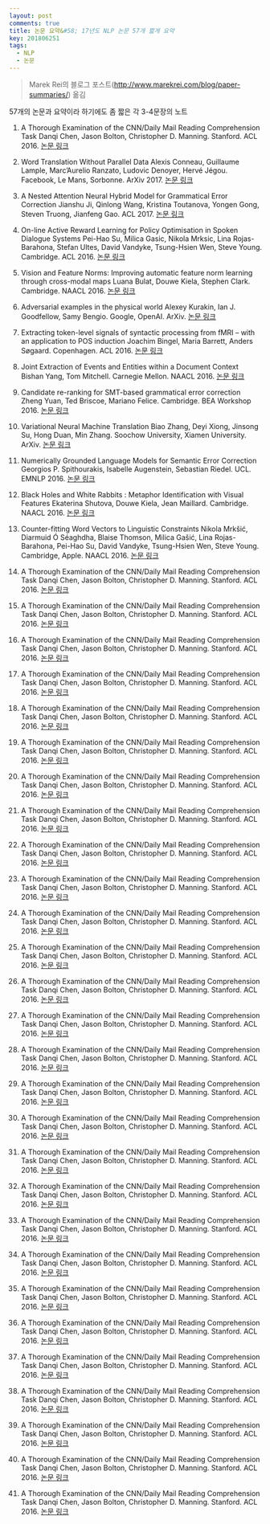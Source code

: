 ```yaml
---
layout: post
comments: true
title: 논문 요약&#58; 17년도 NLP 논문 57개 짧게 요약
key: 201806251
tags:
  - NLP
  - 논문
---
```


> Marek Rei의 블로그 포스트(http://www.marekrei.com/blog/paper-summaries/) 옮김

57개의 논문과 요약이라 하기에도 좀 짧은 각 3-4문장의 노트
<!--more-->

1. A Thorough Examination of the CNN/Daily Mail Reading Comprehension Task
Danqi Chen, Jason Bolton, Christopher D. Manning. Stanford. ACL 2016.
[논문 링크](https://arxiv.org/pdf/1606.02858.pdf)

2. Word Translation Without Parallel Data
Alexis Conneau, Guillaume Lample, Marc’Aurelio Ranzato, Ludovic Denoyer, Hervé Jégou. Facebook, Le Mans, Sorbonne. ArXiv 2017.
[논문 링크](https://arxiv.org/pdf/1710.04087.pdf)

3. A Nested Attention Neural Hybrid Model for Grammatical Error Correction
Jianshu Ji, Qinlong Wang, Kristina Toutanova, Yongen Gong, Steven Truong, Jianfeng Gao. ACL 2017.
[논문 링크](http://aclweb.org/anthology/P/P17/P17-1070.pdf)

4. On-line Active Reward Learning for Policy Optimisation in Spoken Dialogue Systems
Pei-Hao Su, Milica Gasic, Nikola Mrksic, Lina Rojas-Barahona, Stefan Ultes, David Vandyke, Tsung-Hsien Wen, Steve Young. Cambridge. ACL 2016.
[논문 링크](http://aclweb.org/anthology/P/P16/P16-1230.pdf)

5. Vision and Feature Norms: Improving automatic feature norm learning through cross-modal maps
Luana Bulat, Douwe Kiela, Stephen Clark. Cambridge. NAACL 2016.
[논문 링크](http://aclweb.org/anthology/N/N16/N16-1071.pdf)

6. Adversarial examples in the physical world
Alexey Kurakin, Ian J. Goodfellow, Samy Bengio. Google, OpenAI. ArXiv.
[논문 링크](https://arxiv.org/abs/1607.02533)

7. Extracting token-level signals of syntactic processing from fMRI – with an application to POS induction
Joachim Bingel, Maria Barrett, Anders Søgaard. Copenhagen. ACL 2016.
[논문 링크](http://aclweb.org/anthology/P/P16/P16-1071.pdf)

8. Joint Extraction of Events and Entities within a Document Context
Bishan Yang, Tom Mitchell. Carnegie Mellon. NAACL 2016.
[논문 링크](http://aclweb.org/anthology/N/N16/N16-1033.pdf)

9. Candidate re-ranking for SMT-based grammatical error correction
Zheng Yuan, Ted Briscoe, Mariano Felice. Cambridge. BEA Workshop 2016.
[논문 링크](https://www.aclweb.org/anthology/W/W16/W16-0530.pdf)

10. Variational Neural Machine Translation
Biao Zhang, Deyi Xiong, Jinsong Su, Hong Duan, Min Zhang. Soochow University, Xiamen University. ArXiv.
[논문 링크](https://arxiv.org/abs/1605.07869)

11. Numerically Grounded Language Models for Semantic Error Correction
Georgios P. Spithourakis, Isabelle Augenstein, Sebastian Riedel. UCL. EMNLP 2016.
[논문 링크](https://arxiv.org/abs/1608.04147)

12. Black Holes and White Rabbits : Metaphor Identification with Visual Features
Ekaterina Shutova, Douwe Kiela, Jean Maillard. Cambridge. NAACL 2016.
[논문 링크](https://www.aclweb.org/anthology/N/N16/N16-1020.pdf)

13. Counter-fitting Word Vectors to Linguistic Constraints
Nikola Mrkšić, Diarmuid Ó Séaghdha, Blaise Thomson, Milica Gašić, Lina Rojas-Barahona, Pei-Hao Su, David Vandyke, Tsung-Hsien Wen, Steve Young. Cambridge, Apple. NAACL 2016.
[논문 링크](http://www.aclweb.org/anthology/N16-1018)

1. A Thorough Examination of the CNN/Daily Mail Reading Comprehension Task
Danqi Chen, Jason Bolton, Christopher D. Manning. Stanford. ACL 2016.
[논문 링크](https://arxiv.org/pdf/1606.02858.pdf)
1. A Thorough Examination of the CNN/Daily Mail Reading Comprehension Task
Danqi Chen, Jason Bolton, Christopher D. Manning. Stanford. ACL 2016.
[논문 링크](https://arxiv.org/pdf/1606.02858.pdf)
1. A Thorough Examination of the CNN/Daily Mail Reading Comprehension Task
Danqi Chen, Jason Bolton, Christopher D. Manning. Stanford. ACL 2016.
[논문 링크](https://arxiv.org/pdf/1606.02858.pdf)

1. A Thorough Examination of the CNN/Daily Mail Reading Comprehension Task
Danqi Chen, Jason Bolton, Christopher D. Manning. Stanford. ACL 2016.
[논문 링크](https://arxiv.org/pdf/1606.02858.pdf)


1. A Thorough Examination of the CNN/Daily Mail Reading Comprehension Task
Danqi Chen, Jason Bolton, Christopher D. Manning. Stanford. ACL 2016.
[논문 링크](https://arxiv.org/pdf/1606.02858.pdf)

1. A Thorough Examination of the CNN/Daily Mail Reading Comprehension Task
Danqi Chen, Jason Bolton, Christopher D. Manning. Stanford. ACL 2016.
[논문 링크](https://arxiv.org/pdf/1606.02858.pdf)

1. A Thorough Examination of the CNN/Daily Mail Reading Comprehension Task
Danqi Chen, Jason Bolton, Christopher D. Manning. Stanford. ACL 2016.
[논문 링크](https://arxiv.org/pdf/1606.02858.pdf)

1. A Thorough Examination of the CNN/Daily Mail Reading Comprehension Task
Danqi Chen, Jason Bolton, Christopher D. Manning. Stanford. ACL 2016.
[논문 링크](https://arxiv.org/pdf/1606.02858.pdf)
1. A Thorough Examination of the CNN/Daily Mail Reading Comprehension Task
Danqi Chen, Jason Bolton, Christopher D. Manning. Stanford. ACL 2016.
[논문 링크](https://arxiv.org/pdf/1606.02858.pdf)
1. A Thorough Examination of the CNN/Daily Mail Reading Comprehension Task
Danqi Chen, Jason Bolton, Christopher D. Manning. Stanford. ACL 2016.
[논문 링크](https://arxiv.org/pdf/1606.02858.pdf)
1. A Thorough Examination of the CNN/Daily Mail Reading Comprehension Task
Danqi Chen, Jason Bolton, Christopher D. Manning. Stanford. ACL 2016.
[논문 링크](https://arxiv.org/pdf/1606.02858.pdf)
1. A Thorough Examination of the CNN/Daily Mail Reading Comprehension Task
Danqi Chen, Jason Bolton, Christopher D. Manning. Stanford. ACL 2016.
[논문 링크](https://arxiv.org/pdf/1606.02858.pdf)
1. A Thorough Examination of the CNN/Daily Mail Reading Comprehension Task
Danqi Chen, Jason Bolton, Christopher D. Manning. Stanford. ACL 2016.
[논문 링크](https://arxiv.org/pdf/1606.02858.pdf)
1. A Thorough Examination of the CNN/Daily Mail Reading Comprehension Task
Danqi Chen, Jason Bolton, Christopher D. Manning. Stanford. ACL 2016.
[논문 링크](https://arxiv.org/pdf/1606.02858.pdf)

1. A Thorough Examination of the CNN/Daily Mail Reading Comprehension Task
Danqi Chen, Jason Bolton, Christopher D. Manning. Stanford. ACL 2016.
[논문 링크](https://arxiv.org/pdf/1606.02858.pdf)

1. A Thorough Examination of the CNN/Daily Mail Reading Comprehension Task
Danqi Chen, Jason Bolton, Christopher D. Manning. Stanford. ACL 2016.
[논문 링크](https://arxiv.org/pdf/1606.02858.pdf)

1. A Thorough Examination of the CNN/Daily Mail Reading Comprehension Task
Danqi Chen, Jason Bolton, Christopher D. Manning. Stanford. ACL 2016.
[논문 링크](https://arxiv.org/pdf/1606.02858.pdf)

1. A Thorough Examination of the CNN/Daily Mail Reading Comprehension Task
Danqi Chen, Jason Bolton, Christopher D. Manning. Stanford. ACL 2016.
[논문 링크](https://arxiv.org/pdf/1606.02858.pdf)

1. A Thorough Examination of the CNN/Daily Mail Reading Comprehension Task
Danqi Chen, Jason Bolton, Christopher D. Manning. Stanford. ACL 2016.
[논문 링크](https://arxiv.org/pdf/1606.02858.pdf)

1. A Thorough Examination of the CNN/Daily Mail Reading Comprehension Task
Danqi Chen, Jason Bolton, Christopher D. Manning. Stanford. ACL 2016.
[논문 링크](https://arxiv.org/pdf/1606.02858.pdf)

1. A Thorough Examination of the CNN/Daily Mail Reading Comprehension Task
Danqi Chen, Jason Bolton, Christopher D. Manning. Stanford. ACL 2016.
[논문 링크](https://arxiv.org/pdf/1606.02858.pdf)

1. A Thorough Examination of the CNN/Daily Mail Reading Comprehension Task
Danqi Chen, Jason Bolton, Christopher D. Manning. Stanford. ACL 2016.
[논문 링크](https://arxiv.org/pdf/1606.02858.pdf)

1. A Thorough Examination of the CNN/Daily Mail Reading Comprehension Task
Danqi Chen, Jason Bolton, Christopher D. Manning. Stanford. ACL 2016.
[논문 링크](https://arxiv.org/pdf/1606.02858.pdf)

1. A Thorough Examination of the CNN/Daily Mail Reading Comprehension Task
Danqi Chen, Jason Bolton, Christopher D. Manning. Stanford. ACL 2016.
[논문 링크](https://arxiv.org/pdf/1606.02858.pdf)

1. A Thorough Examination of the CNN/Daily Mail Reading Comprehension Task
Danqi Chen, Jason Bolton, Christopher D. Manning. Stanford. ACL 2016.
[논문 링크](https://arxiv.org/pdf/1606.02858.pdf)

1. A Thorough Examination of the CNN/Daily Mail Reading Comprehension Task
Danqi Chen, Jason Bolton, Christopher D. Manning. Stanford. ACL 2016.
[논문 링크](https://arxiv.org/pdf/1606.02858.pdf)

1. A Thorough Examination of the CNN/Daily Mail Reading Comprehension Task
Danqi Chen, Jason Bolton, Christopher D. Manning. Stanford. ACL 2016.
[논문 링크](https://arxiv.org/pdf/1606.02858.pdf)

1. A Thorough Examination of the CNN/Daily Mail Reading Comprehension Task
Danqi Chen, Jason Bolton, Christopher D. Manning. Stanford. ACL 2016.
[논문 링크](https://arxiv.org/pdf/1606.02858.pdf)

















































